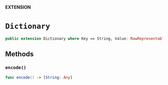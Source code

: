 **EXTENSION**

# `Dictionary`
```swift
public extension Dictionary where Key == String, Value: RawRepresentable
```

## Methods
### `encode()`

```swift
func encode() -> [String: Any]
```
